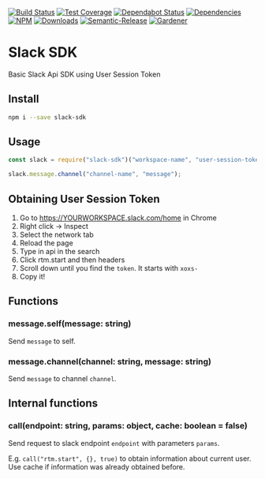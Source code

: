 [![Build Status](https://img.shields.io/travis/simlu/slack-sdk/master.svg)](https://travis-ci.org/simlu/slack-sdk)
[![Test Coverage](https://img.shields.io/coveralls/simlu/slack-sdk/master.svg)](https://coveralls.io/github/simlu/slack-sdk?branch=master)
[![Dependabot Status](https://api.dependabot.com/badges/status?host=github&repo=simlu/slack-sdk)](https://dependabot.com)
[![Dependencies](https://david-dm.org/simlu/slack-sdk/status.svg)](https://david-dm.org/simlu/slack-sdk)
[![NPM](https://img.shields.io/npm/v/slack-sdk.svg)](https://www.npmjs.com/package/slack-sdk)
[![Downloads](https://img.shields.io/npm/dt/slack-sdk.svg)](https://www.npmjs.com/package/slack-sdk)
[![Semantic-Release](https://github.com/simlu/js-gardener/blob/master/assets/icons/semver.svg)](https://github.com/semantic-release/semantic-release)
[![Gardener](https://github.com/simlu/js-gardener/blob/master/assets/badge.svg)](https://github.com/simlu/js-gardener)

# Slack SDK

Basic Slack Api SDK using User Session Token

## Install

```bash
npm i --save slack-sdk
```

## Usage

<!-- eslint-disable import/no-extraneous-dependencies, import/no-unresolved -->
```javascript
const slack = require("slack-sdk")("workspace-name", "user-session-token");

slack.message.channel("channel-name", "message");
```

## Obtaining User Session Token

1) Go to https://YOURWORKSPACE.slack.com/home in Chrome
2) Right click → Inspect
3) Select the network tab
4) Reload the page
5) Type in api in the search
6) Click rtm.start and then headers
7) Scroll down until you find the `token`. It starts with `xoxs-`
8) Copy it!

## Functions

### message.self(message: string)

Send `message` to self.

### message.channel(channel: string, message: string)

Send `message` to channel `channel`.


## Internal functions

### call(endpoint: string, params: object, cache: boolean = false)

Send request to slack endpoint `endpoint` with parameters `params`. 

E.g. `call("rtm.start", {}, true)` to obtain information about current user. Use cache if information was already obtained before.
